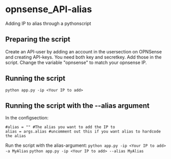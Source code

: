 # opnsense_API-alias
Adding IP to alias through a pythonscript

## Preparing the script
Create an API-user by adding an account in the usersection on OPNSense and creating API-keys. You need both key and secretkey. Add those in the script.
Change the variable "opnsense" to match your opnsense IP.

## Running the script
```python app.py -ip <Your IP to add>```
## Running the script with the --alias argument
In the configsection:
```
#alias = "" #The alias you want to add the IP to
alias = args.alias #uncomment out this if you want alias to hardcode the alias
```
Run the script with the alias-argument:
```python app.py -ip <Your IP to add> -a MyAlias```
```python app.py -ip <Your IP to add> --alias MyAlias```
